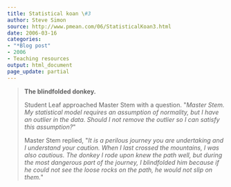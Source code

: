 ```yaml
---
title: Statistical koan \#3
author: Steve Simon
source: http://www.pmean.com/06/StatisticalKoan3.html
date: 2006-03-16
categories:
- "*Blog post"
- 2006
- Teaching resources
output: html_document
page_update: partial
---
```


> **The blindfolded donkey.**
>
> Student Leaf approached Master Stem with a question. "*Master Stem.
> My statistical model requires an assumption of normality, but I have
> an outlier in the data. Should I not remove the outlier so I can
> satisfy this assumption?*"
>
> Master Stem replied, "*It is a perilous journey you are undertaking
> and I understand your caution. When I last crossed the mountains, I
> was also cautious. The donkey I rode upon knew the path well, but
> during the most dangerous part of the journey, I blindfolded him
> because if he could not see the loose rocks on the path, he would not
> slip on them.*"
